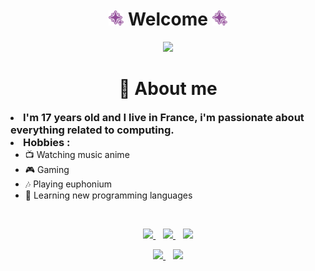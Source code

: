 <!-- Welcome -->
<h1 align="center">
  <img src="assets/ohara.png" width="24"> 
  Welcome 
  <img src="assets/ohara.png" width="24">
</h1>

<p align="center">
  <img src="assets/mijukudreamer.gif">
</p>

<!-- About me -->
<h1 align="center">
  💜 About me
</h1>

<li>
  <h3 style="display: inline;">
    I'm 17 years old and I live in France, i'm passionate about
    everything related to computing.
  </h3>
</li>

<li>
  <h3 style="display: inline;">
    Hobbies :
  </h3>

  <ul>
    <li>📺 Watching music anime</li>
    <li>🎮 Gaming</li>
    <li>🎶 Playing euphonium</li>
    <li>📖 Learning new programming languages</li>
  </ul>
</li>

<br>

<p align="center">
  <a href="https://twitter.com/PZeide" target="_blank">
    <img src="https://img.shields.io/badge/Twitter-1DA1F2?style=for-the-badge&logo=Twitter&logoColor=white&label=PZeide">
  </a>
  &nbsp;&nbsp;
  <a href="https://steamcommunity.com/id/zeidecs" target="_blank">
    <img src="https://img.shields.io/badge/Steam-000000?style=for-the-badge&logo=Steam&logoColor=white&label=PZeide">
  </a>
  &nbsp;&nbsp;
  <img src="https://img.shields.io/badge/Discord-5865F2?style=for-the-badge&logo=Discord&logoColor=white&label=Zeide%230001">
</p>

<p align="center">
  <a href="https://www.twitch.tv/pzeide" target="_blank">
    <img src="https://img.shields.io/badge/Twitch-9146FF?style=for-the-badge&logo=Twitch&logoColor=white&label=PZeide">
  </a>
  &nbsp;&nbsp;
  <a href="https://anilist.com/user/zeide" target="_blank">
    <img src="https://img.shields.io/badge/AniList-02A9FF?style=for-the-badge&logo=AniList&logoColor=white&label=PZeide">
  </a>
</p>

